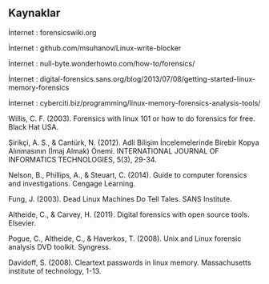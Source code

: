 <h2>Kaynaklar</h2>
<p>İnternet : forensicswiki.org</p>
<p>İnternet : github.com/msuhanov/Linux-write-blocker</p>
<p>İnternet : null-byte.wonderhowto.com/how-to/forensics/</p>
<p>İnternet : digital-forensics.sans.org/blog/2013/07/08/getting-started-linux-memory-forensics</p>
<p>İnternet : cyberciti.biz/programming/linux-memory-forensics-analysis-tools/</p>
<p>Willis, C. F. (2003). Forensics with linux 101 or how to do forensics for free. Black Hat USA.</p>
<p>Şirikçi, A. S., & Cantürk, N. (2012). Adli Bilişim İncelemelerinde Birebir Kopya Alınmasının (İmaj Almak) Önemi. INTERNATIONAL JOURNAL OF INFORMATICS TECHNOLOGIES, 5(3), 29-34.</p>
<p>Nelson, B., Phillips, A., & Steuart, C. (2014). Guide to computer forensics and investigations. Cengage Learning.</p>
<p>Fung, J. (2003). Dead Linux Machines Do Tell Tales. SANS Institute.</p>
<p>Altheide, C., & Carvey, H. (2011). Digital forensics with open source tools. Elsevier.</p>
<p>Pogue, C., Altheide, C., & Haverkos, T. (2008). Unix and Linux forensic analysis DVD toolkit. Syngress.</p>
<p>Davidoff, S. (2008). Cleartext passwords in linux memory. Massachusetts institute of technology, 1-13.</p>
